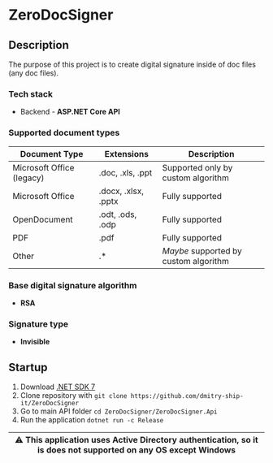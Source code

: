 # ZeroDocSigner

## Description

The purpose of this project is to create digital signature inside of doc files (any doc files).

### Tech stack

- Backend - **ASP.NET Core API**

### Supported document types

| Document Type             | Extensions          | Description                           |
| ------------------------- | ------------------- | ------------------------------------- |
| Microsoft Office (legacy) | .doc, .xls, .ppt    | Supported only by custom algorithm    |
| Microsoft Office          | .docx, .xlsx, .pptx | Fully supported                       |
| OpenDocument              | .odt, .ods, .odp    | Fully supported                       |
| PDF                       | .pdf                | Fully supported                       |
| Other                     | .\*                 | *Maybe* supported by custom algorithm |

### Base digital signature algorithm

- **RSA**

### Signature type

- **Invisible**

## Startup

1. Download [.NET SDK 7](https://dotnet.microsoft.com/en-us/download)
2. Clone repository with `git clone https://github.com/dmitry-ship-it/ZeroDocSigner`
3. Go to main API folder `cd ZeroDocSigner/ZeroDocSigner.Api`
4. Run the application `dotnet run -c Release`

| ⚠️ This application uses Active Directory authentication, so it is does not supported on any OS except Windows |
| -------------------------------------------------------------------------------------------------------------- |
